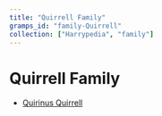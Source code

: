 ```yaml
---
title: "Quirrell Family"
gramps_id: "family-Quirrell"
collection: ["Harrypedia", "family"]
---
```


# Quirrell Family

- [Quirinus Quirrell](/Harrypedia/people/Quirrell/Quirinus/)
